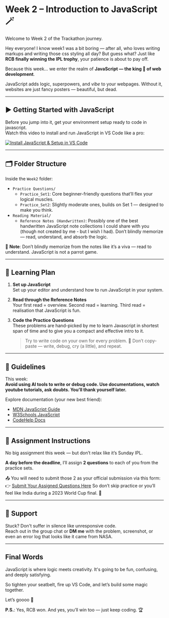 # Week 2 – Introduction to JavaScript 🪄

Welcome to Week 2 of the Trackathon journey.

Hey everyone! I know week1 was a bit boring — after all, who loves writing markups and writing those css styling all day? But guess what? Just like **RCB finally winning the IPL trophy**, your patience is about to pay off.

Because this week… we enter the realm of **JavaScript — the king 👑 of web development**.

JavaScript adds logic, superpowers, and *vibe* to your webpages. Without it, websites are just fancy posters — beautiful, but dead.

---

## ▶️ Getting Started with JavaScript

Before you jump into it, get your environment setup ready to code in javascript.  
Watch this video to install and run JavaScript in VS Code like a pro:

[![Install JavaScript & Setup in VS Code](https://img.youtube.com/vi/Ic_qG65iYNE/0.jpg)](https://youtu.be/Ic_qG65iYNE?si=-7a058281edXfRHq)

---

## 🗂️ Folder Structure

Inside the `Week2` folder:

- `Practice Questions/`
  - `Practice_Set1`: Core beginner-friendly questions that’ll flex your logical muscles.
  - `Practice_Set2`: Slightly moderate ones, builds on Set 1 — designed to make you think.
- `Reading Material/`
  - `Reference Notes (Handwritten)`: Possibly one of the best handwritten JavaScript note collections I could share with you (though not created by me - but I wish I had). Don’t blindly memorize — read, understand, and absorb the logic.

📌 **Note**: Don’t blindly memorize from the notes like it’s a viva — read to understand. JavaScript is not a parrot game.

---

## 🧠 Learning Plan

1. **Set up JavaScript**  
    Set up your editor and understand how to run JavaScript in your system.

2. **Read through the Reference Notes**  
   Your first read = overview. Second read = learning. Third read = realisation that JavaScript is fun.

3. **Code the Practice Questions**  
   These problems are hand-picked by me to learn Javascript in shortest span of time and to give you a compact and effective intro to it.
   > Try to write code on your own for every problem. 
   > 🧘 Don’t copy-paste — write, debug, cry (a little), and repeat.

---

## 📜 Guidelines

This week:  
**Avoid using AI tools to write or debug code. Use documentations, watch youtube tutorials, ask doubts. You’ll thank yourself later.**

Explore documentation (your new best friend):
- [MDN JavaScript Guide](https://developer.mozilla.org/en-US/docs/Web/JavaScript)
- [W3Schools JavaScript](https://www.w3schools.com/js/)
- [CodeHelp Docs](https://www.codehelp.in/tutorial/javascript/java-script-a-beginner-s-guide-to-programming-magic-1)

---

## 📌 Assignment Instructions

No big assignment this week — but don’t relax like it’s Sunday IPL.

**A day before the deadline**, I’ll assign **2 questions** to each of you from the practice sets.

📤 You will need to submit those 2 as your official submission via this form:  
👉 [Submit Your Assigned Questions Here](#)
So don’t skip practice or you’ll feel like India during a 2023 World Cup final. 😬

---

## 💬 Support

Stuck? Don't suffer in silence like unresponsive code.  
Reach out in the group chat or **DM me** with the problem, screenshot, or even an error log that looks like it came from NASA.

---

## Final Words

JavaScript is where logic meets creativity. It's going to be fun, confusing, and deeply satisfying.

So tighten your seatbelt, fire up VS Code, and let’s build some magic together.

Let’s goooo 🚀

**P.S.**: Yes, RCB won. And yes, you’ll win too — just keep coding. 🏆
